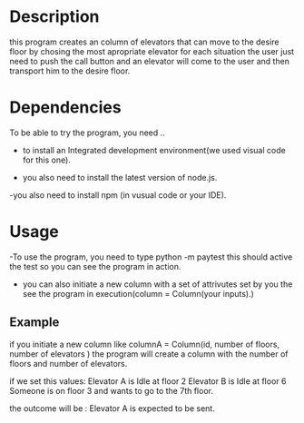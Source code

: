 # Description


this program creates an column of elevators that can move to the desire floor
 by chosing the most apropriate elevator for each situation
the user just need to push the call button and an elevator will 
come to the user and then transport him to the desire floor.

# Dependencies 

To be able to try the program, you need ..

- to install an Integrated development environment(we used visual code for this one).

- you also need to install the latest version of node.js.

-you also need to install npm (in vusual code or your IDE).

# Usage

-To use the program, you need to type python -m paytest
this should active the test so you can see the program in action.

- you can also initiate a new column with a set of attrivutes set
by you the see the program in execution(column = Column(your inputs).)
## Example

if you initiate a new column like
columnA = Column(id, number of floors, number of elevators )
the program will create a column with the number of floors 
and number of elevators.

if we set this values:
Elevator A is Idle at floor 2 
Elevator B is Idle at floor 6
Someone is on floor 3 and wants to go to the 7th floor. 

the outcome will be :
Elevator A is expected to be sent.